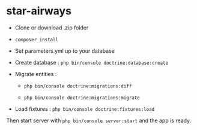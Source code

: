 star-airways
============

* Clone or download .zip folder
* ```composer install```
* Set parameters.yml up to your database
* Create database : ```php bin/console doctrine:database:create```
* Migrate entities :
    
    * ```php bin/console doctrine:migrations:diff```
    
    * ```php bin/console doctrine:migrations:migrate```
    
* Load fixtures : ```php bin/console doctrine:fixtures:load```

Then start server with ```php bin/console server:start``` and the app is ready.
